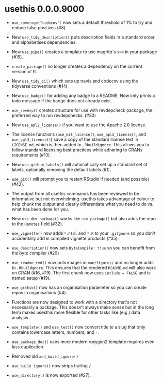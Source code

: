 # usethis 0.0.0.9000

* `use_coverage("codecov")` now sets a default threshold of 1% to try and 
  reduce false positives (#8).

* New `use_tidy_description()` puts description fields in a standard order
  and alphabetises dependencies.

* New `use_pipe()` creates a template to use magrittr's `%>%` in your package
  (#15).

* `create_package()` no longer creates a dependency on the current version of 
  R.

* New `use_tidy_ci()` which sets up travis and codecov using the tidyverse
  conventions (#14)

* New `use_badge()` for adding any badge to a README. Now only prints a 
  todo message if the badge does not already exist.

* `use_revdep()` creates structure for use with revdepcheck package, the
  preferred way to run revdepchecks. (#33)

* New `use_apl2_license()` if you want to use the Apache 2.0 license.

* The license functions (`use_mit_license()`, `use_apl2_license()`, and 
  `use_gpl3_license()`) save a copy of the standard license text in 
  `LICENSE.md`, which is then added to `.Rbuildignore`. This allows you
  to follow standard licensing best practices while adhering to CRANs 
  requirements (#10).

* New `use_github_labels()` will automatically set up a standard set of labels,
  optionally removing the default labels (#1).

* `use_git()` will prompt you to restart RStudio if needed (and possible) (#42).

* The output from all usethis commands has been reviewed to be informative 
  but not overwhelming. usethis takes advantage of colour to help chunk
  the output and clearly differentiate what you need to do vs. what has
  been done for you.

* New `use_dev_package()` works like `use_package()` but also adds the 
  repo to the `Remotes` field (#32).

* `use_vignette()` now adds `*.html` and `*.R` to your `.gitgnore` so you
  don't accidentally add in compiled vignette products (#35).

* `use_description()` now sets `ByteCompile: true` so you can benefit from
  the byte compiler (#29)

* `use_readme_rmd()` now puts images in `man/figures/` and no longer
  adds to `.Rbuildgnore`. This ensures that the rendered `README.md` will
  also work on CRAN (#16, #19). The first chunk now uses `include = FALSE`
  and is named setup (#19).

* `use_github()` now has an organisation parameter so you can create repos
  in organisations (#4).

* Functions are now designed to work with a directory that's not necessarily
  a package. This doesn't always make sense but in the long term makes
  usesthis more flexible for other tasks like (e.g.) data analysis.

* `use_template()` and `use_test()` now convert title to a slug that only
  contains lowercase letters, numbers, and `-`.

* `use_package_doc()` uses more modern roxygen2 template requires even less
  duplication.

* Removed old `add_build_ignore()`

* `use_build_ignore()` now strips trailing `/`

* `use_directory()` is now exported (#27). 
